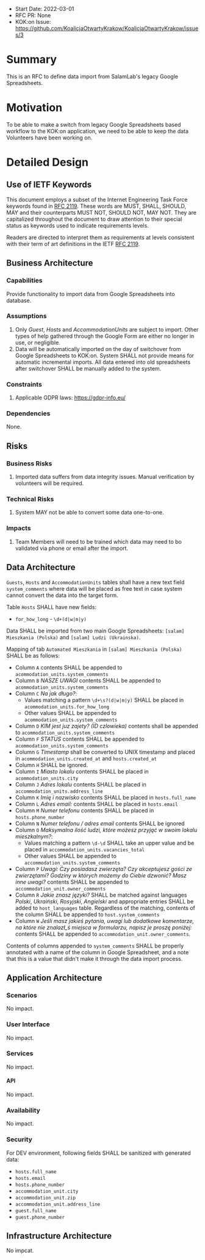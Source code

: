 - Start Date: 2022-03-01
- RFC PR: None
- KOK:on Issue: https://github.com/KoalicjaOtwartyKrakow/KoalicjaOtwartyKrakow/issues/3


# Summary

This is an RFC to define data import from SalamLab's legacy Google Spreadsheets.

# Motivation

To be able to make a switch from legacy Google Spreadsheets based workflow to the KOK:on application, we need to be able to keep the data Volunteers have been working on.

# Detailed Design

## Use of IETF Keywords

This document employs a subset of the Internet Engineering Task Force keywords found in [RFC 2119](https://datatracker.ietf.org/doc/html/rfc2119). These words are MUST, SHALL, SHOULD, MAY and their counterparts MUST NOT, SHOULD NOT, MAY NOT. They are capitalized throughout the document to draw attention to their special status as keywords used to indicate requirements levels.

Readers are directed to interpret them as requirements at levels consistent with their term of art definitions in the IETF [RFC 2119](https://datatracker.ietf.org/doc/html/rfc2119).

## Business Architecture

### Capabilities

Provide functionality to import data from Google Spreadsheets into database.


### Assumptions

1. Only *Guest*, *Hosts* and *AccommodationUnits* are subject to import. Other types of help gathered through the Google Form are either no longer in use, or negligible. 
2. Data will be automatically imported on the day of switchover from Google Spreadsheets to KOK:on. System SHALL not provide means for automatic incremental imports. All data entered into old spreadsheets after switchover SHALL be manually added to the system.

### Constraints

1. Applicable GDPR laws: https://gdpr-info.eu/

### Dependencies

None.

## Risks

### Business Risks
1. Imported data suffers from data integrity issues. Manual verification by volunteers will be required.

### Technical Risks

1. System MAY not be able to convert some data one-to-one.

### Impacts

1. Team Members will need to be trained which data may need to bo validated via phone or email after the import.

## Data Architecture

`Guests`, `Hosts` and `AccommodationUnits` tables shall have a new text field `system_comments` where data will be placed as free text in case system cannot convert the data into the target form.

Table `Hosts` SHALL have new fields:
- `for_how_long` - `\d+(d|w|m|y)`

Data SHALL be imported from two main Google Spreadsheets: `[salam] Mieszkania (Polska)` and `[salam] Ludzi (Ukrainska)`.

Mapping of tab `Automated Mieszkania` in `[salam] Mieszkania (Polska)` SHALL be as follows:
- Column `A` contents SHALL be appended to `acommodation_units.system_comments`
- Column `B` *NASZE UWAGI* contents SHALL be appended to `acommodation_units.system_comments`
- Column `C` *Na jak długo?*:
  - Values matching a pattern `\d+\s?(d|w|m|y)` SHALL be placed in `acommodation_units.for_how_long`
  - Other values SHALL be appended to `acommodation_units.system_comments`
- Column `D` *KIM jest juz zajety? (ID czlowieka)* contents shall be appended to `acommodation_units.system_comments`
- Column `F` *STATUS* contents SHALL be appended to `acommodation_units.system_comments`
- Column `G` *Timestamp* shall be converted to UNIX timestamp and placed in `acommodation_units.created_at` and `hosts.created_at`
- Column `H` SHALL be ignored.
- Column `I` *Miasto lokalu* contents SHALL be placed in `acommodation_units.city`
- Column `J` *Adres lokalu* contents SHALL be placed in `accommodation_units.address_line`
- Column `K` *Imię i nazwisko* contents SHALL be placed in `hosts.full_name`
- Column `L` *Adres email:* contents SHALL be placed in `hosts.email`
- Column `M` *Numer telefonu* contents SHALL be placed in `hosts.phone_number`
- Column `N` *Numer telefonu / adres email* contents SHALL be ignored
- Column `O` *Maksymalna ilość ludzi, które możesz przyjąć w swoim lokalu mieszkalnym?*:
  - Values matching a pattern `\d-\d` SHALL take an upper value and be placed in `accommodation_units.vacancies_total`
  - Other values SHALL be appended to `accommodation_units.system_comments`
- Column `P` *Uwagi: Czy posiadasz zwierzęta? Czy akceptujesz gości ze zwierzętami? Godziny w których możemy do Ciebie dzwonić? Masz inne uwagi?* contents SHALL be appended to `accommodation_unit.owner_comments`
- Column `R` *Jakie znasz języki?* SHALL be matched against languages *Polski*, *Ukraiński*, *Rosyjski*, *Angielski* and appropriate entries SHALL be added to `host_languages` table. Regardless of the matching, contents of the column SHALL be appended to `host.system_comments`
- Column `W` *Jeśli masz jakieś pytania, uwagi lub dodatkowe komentarze, na które nie znalazł_ś miejsca w formularzu, napisz je proszę poniżej:* contents SHALL be appended to `accommodation_unit.owner_comments`.

Contents of columns appended to `system_comments` SHALL be properly annotated with a name of the column in Google Spreadsheet, and a note that this is a value that didn't make it through the data import process.

## Application Architecture

### Scenarios

No impact.

### User Interface

No impact.

### Services

No impact.

#### API

No impact.

### Availability

No impact.

### Security

For DEV environment, following fields SHALL be sanitized with generated data:
- `hosts.full_name`
- `hosts.email`
- `hosts.phone_number`
- `accommodation_unit.city`
- `accommodation_unit.zip`
- `accommodation_unit.address_line`
- `guest.full_name`
- `guest.phone_number`


## Infrastructure Architecture

No impcat.
